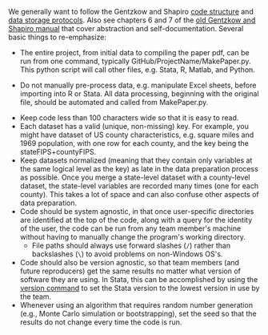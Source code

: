 We generally want to follow the Gentzkow and Shapiro [code structure](https://github.com/gslab-econ/ra-manual/wiki/Code-Style) and [data storage protocols](https://github.com/gslab-econ/ra-manual/wiki/Data-Storage-and-Data-Structures). Also see chapters 6 and 7 of the [old Gentzkow and Shapiro manual](https://web.stanford.edu/~gentzkow/research/CodeAndData.pdf) that cover abstraction and self-documentation. Several basic things to re-emphasize:
* The entire project, from initial data to compiling the paper pdf, can be run from one command, typically GitHub/ProjectName/MakePaper.py. This python script will call other files, e.g. Stata, R, Matlab, and Python.
 - Do not manually pre-process data, e.g. manipulate Excel sheets, before importing into R or Stata. All data processing, beginning with the original file, should be automated and called from MakePaper.py.
* Keep code less than 100 characters wide so that it is easy to read.
* Each dataset has a valid (unique, non-missing) key. For example, you might have dataset of US county characteristics, e.g. square miles and 1969 population, with one row for each county, and the key being the stateFIPS+countyFIPS.
* Keep datasets normalized (meaning that they contain only variables at the same logical level as the key) as late in the data preparation process as possible. Once you merge a state-level dataset with a county-level dataset, the state-level variables are recorded many times (one for each county). This takes a lot of space and can also confuse other aspects of data preparation.
* Code should be system agnostic, in that once user-specific directories are identified at the top of the code, along with a query for the identity of the user, the code can be run from any team member's machine without having to manually change the program's working directory.
  - File paths should always use forward slashes (`/`) rather than backslashes (`\`) to avoid problems on non-Windows OS's.
* Code should also be version agnostic, so that team members (and future reproducers) get the same results no matter what version of software they are using. In Stata, this can be accomplished by using the [version command](http://www.stata.com/manuals13/pversion.pdf) to set the Stata version to the lowest version in use by the team.
* Whenever using an algorithm that requires random number generation (e.g., Monte Carlo simulation or bootstrapping), set the seed so that the results do not change every time the code is run.